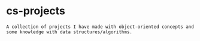 # cs-projects
    A collection of projects I have made with object-oriented concepts and some knowledge with data structures/algorithms.
